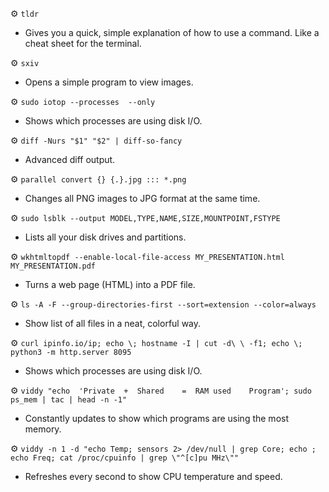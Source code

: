 ⚙️ `tldr`
- Gives you a quick, simple explanation of how to use a command. Like a cheat sheet for the terminal.

⚙️ `sxiv`
- Opens a simple program to view images. 

⚙️ `sudo iotop --processes  --only`
- Shows which processes are using disk I/O. 

⚙️ `diff -Nurs "$1" "$2" | diff-so-fancy`
- Advanced diff output. 

⚙️ `parallel convert {} {.}.jpg ::: *.png`
- Changes all PNG images to JPG format at the same time. 

⚙️ `sudo lsblk --output MODEL,TYPE,NAME,SIZE,MOUNTPOINT,FSTYPE`
- Lists all your disk drives and partitions. 

⚙️ `wkhtmltopdf --enable-local-file-access MY_PRESENTATION.html MY_PRESENTATION.pdf`
- Turns a web page (HTML) into a PDF file. 

⚙️ `ls -A -F --group-directories-first --sort=extension --color=always`
- Show list of all files in a neat, colorful way. 

⚙️ `curl ipinfo.io/ip; echo \; hostname -I | cut -d\ \ -f1; echo \; python3 -m http.server 8095`
- Shows which processes are using disk I/O.

⚙️ `viddy "echo  'Private  +  Shared    =  RAM used    Program'; sudo ps_mem | tac | head -n -1"`
- Constantly updates to show which programs are using the most memory. 

⚙️ `viddy -n 1 -d "echo Temp; sensors 2> /dev/null | grep Core; echo ; echo Freq; cat /proc/cpuinfo | grep \"^[c]pu MHz\""`
- Refreshes every second to show CPU temperature and speed. 

